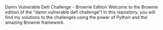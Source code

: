 Damn Vulnerable Defi Challenge - Brownie Edition
Welcome to the Brownie edition of the "damn vulnerable defi challenge"! In this repository, you will find my solutions to the challenges using the power of Python and the amazing Brownie framework.

